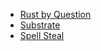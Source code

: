 - [Rust by Question](rust/rust_by_question.md)
- [Substrate](rust/substrate.md)
- [Spell Steal](rust/spell_steal.md)

<footer id="mb-footer"></footer>

